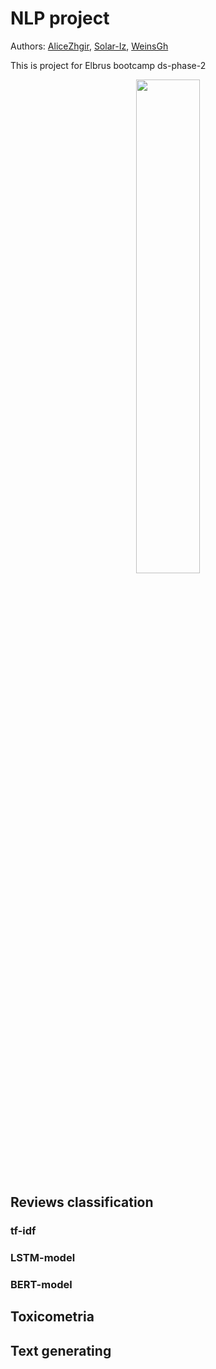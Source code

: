 # NLP project

Authors: [AliceZhgir](https://github.com/alizhgir), [Solar-Iz](https://github.com/Solar-Iz), [WeinsGh](https://github.com/WeinsGH) 

This is project for Elbrus bootcamp ds-phase-2
<div align="center">
    <img src='[https://www.meme-arsenal.com/memes/1e35e868dd398382c54286df510efe2e.jpg](https://www.meme-arsenal.com/memes/2f46f4f0e02f1b60104f1939ce25da7d.jpg)', width='45%'>
</div>

## Reviews classification

### tf-idf

### LSTM-model

### BERT-model

## Toxicometria

## Text generating

